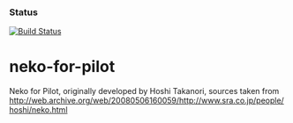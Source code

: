 ### Status
[![Build Status](https://travis-ci.org/wolf3d/neko-for-pilot.svg?branch=devel)](https://travis-ci.org/wolf3d/neko-for-pilot.svg?branch=devel)
# neko-for-pilot
Neko for Pilot, originally developed by Hoshi Takanori, 
sources taken from http://web.archive.org/web/20080506160059/http://www.sra.co.jp/people/hoshi/neko.html
